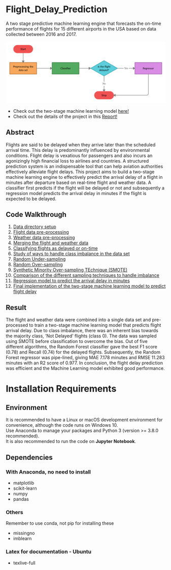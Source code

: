 # Flight_Delay_Prediction
A two stage predictive machine learning engine that forecasts the on-time performance of flights for 15 different airports in the USA based on data collected between 2016 and 2017.

![](Report/Flight_Delay_Prediction_Pipelining_Flowchart.png)
- Check out the two-stage machine learning model [here!](./12_Pipelined_Model.ipynb)
- Check out the details of the project in this [Report!](./Report/Two_Stage_Flight_Delay_Prediction_Report_Nivedhitha-D.pdf)

## Abstract
Flights are said to be delayed when they arrive later than the scheduled arrival time. This delay is predominantly influenced by environmental conditions. Flight delay is vexatious for passengers and also incurs an agonizingly high financial loss to airlines and countries. A structured prediction system is an indispensable tool that can help aviation authorities effectively alleviate flight delays. This project aims to build a two-stage machine learning engine to effectively predict the arrival delay of a flight in minutes after departure based on real-time
flight and weather data. A classifier first predicts if the flight will be delayed or not and subsequently a regression model predicts the arrival delay in minutes if the flight is expected to be delayed.

## Code Walkthrough
1. [Data directory setup](./01_Data_Directory_Setup.ipynb)
2. [Flight data pre-processing](./02_Flight_Data_Processing.ipynb)
3. [Weather data pre-processing](./03_Weather_Data_Processing.ipynb)
4. [Merging the flight and weather data](./04_Merging_Flight_and_Weather_Data.ipynb)
5. [Classifying flights as delayed or on-time](./05_Classification.ipynb)
6. [Study of ways to handle class imbalance in the data set](./06_Handling_Imbalance.ipynb)
7. [Random Under-sampling](./07_Random_Under_Sampling.ipynb)
8. [Random Over-sampling](./08_Random_Over_Sampling.ipynb)
9. [Synthetic Minority Over-sampling TEchnique (SMOTE)](./09_SMOTE.ipynb)
10. [Comparison of the different sampling techniques to handle imbalance](./10_Classification_Inference.ipynb)
11. [Regression model to predict the arrival delay in minutes](./11_Regression.ipynb)
12. [Final implementation of the two-stage machine learning model to predict flight delay](./12_Pipelined_Model.ipynb)

## Result
The flight and weather data were combined into a single data set and pre-processed to train a two-stage machine learning model that predicts flight arrival delay. Due to class imbalance, there was an inherent bias towards the majority class, ’Not Delayed’ flights (class 0). The data was sampled using SMOTE before classification to overcome the bias. Out of five different algorithms, the Random Forest classifier gave the best F1 score (0.78) and Recall (0.74) for the delayed flights. Subsequently, the Random Forest regressor was pipe-lined, giving MAE 7.178 minutes and RMSE 11.283 minutes with an R2 score of 0.977. In conclusion, the flight delay prediction was efficient and the Machine Learning model exhibited good performance.

# Installation Requirements
## Environment
It is recommended to have a Linux or macOS development environment for convenience, although the code runs on Windows 10. <br>
Use Anaconda to manage your packages and Python 3 (version >= 3.8.0 recommended). <br>
It is also recommended to run the code on <strong>Jupyter Notebook</strong>.

## Dependencies
### With Anaconda, no need to install
- matplotlib
- scikit-learn
- numpy
- pandas
### Others
Remember to use conda, not pip for installing these
- missingno
- imblearn
### Latex for documentation - Ubuntu
- texlive-full
